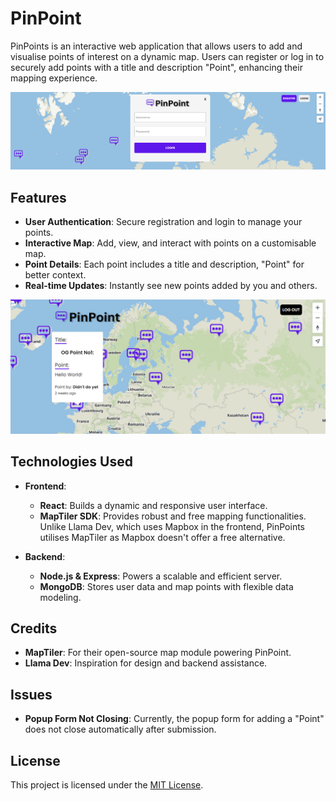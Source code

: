 # PinPoint

PinPoints is an interactive web application that allows users to add and visualise points of interest on a dynamic map. Users can register or log in to securely add points with a title and description "Point", enhancing their mapping experience.

![alt text](<Screenshot 2024-12-29 180645.png>)

## Features

- **User Authentication**: Secure registration and login to manage your points.
- **Interactive Map**: Add, view, and interact with points on a customisable map.
- **Point Details**: Each point includes a title and description, "Point" for better context.
- **Real-time Updates**: Instantly see new points added by you and others.

![alt text](<Screenshot 2024-12-29 180936.png>)

## Technologies Used

- **Frontend**: 
  - **React**: Builds a dynamic and responsive user interface.
  - **MapTiler SDK**: Provides robust and free mapping functionalities. Unlike Llama Dev, which uses Mapbox in the frontend, PinPoints utilises MapTiler as Mapbox doesn't offer a free alternative.
  
- **Backend**:
  - **Node.js & Express**: Powers a scalable and efficient server.
  - **MongoDB**: Stores user data and map points with flexible data modeling.

## Credits

- **MapTiler**: For their open-source map module powering PinPoint.
- **Llama Dev**: Inspiration for design and backend assistance.


## Issues

- **Popup Form Not Closing**: Currently, the popup form for adding a "Point" does not close automatically after submission.

## License

This project is licensed under the [MIT License](LICENSE).
